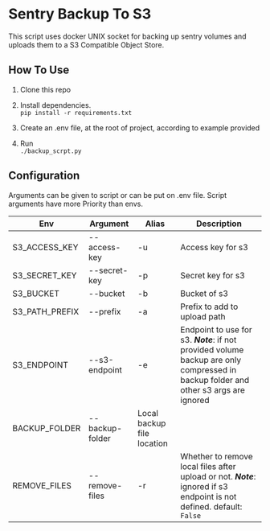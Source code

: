 # Sentry Backup To S3

This script uses docker UNIX socket for backing up sentry volumes and uploads them to a S3 Compatible Object Store.   

## How To Use

1. Clone this repo

1. Install dependencies. \
    `pip install -r requirements.txt`

1. Create an .env file, at the root of project, according to example provided

1. Run \
    `./backup_scrpt.py`

## Configuration

Arguments can be given to script or can be put on .env file. Script arguments have more Priority than envs.

Env | Argument | Alias | Description
-----|--------|------| ----------
S3_ACCESS_KEY | --access-key | -u | Access key for s3
S3_SECRET_KEY | --secret-key | -p | Secret key for s3
S3_BUCKET | --bucket | -b | Bucket of s3
S3_PATH_PREFIX | --prefix | -a | Prefix to add to upload path
S3_ENDPOINT | --s3-endpoint | -e | Endpoint to use for s3. __*Note*__: if not provided volume backup are only compressed in backup folder and other s3 args are ignored
BACKUP_FOLDER | --backup-folder | Local backup file location
REMOVE_FILES | --remove-files | -r | Whether to remove local files after upload or not. __*Note*__: ignored if s3 endpoint is not defined. default: `False`
